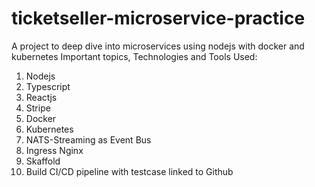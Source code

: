 # ticketseller-microservice-practice
A project to deep dive into microservices using nodejs with docker and kubernetes
Important topics, Technologies and Tools Used:
1. Nodejs
2. Typescript
3. Reactjs
4. Stripe
5. Docker
6. Kubernetes
7. NATS-Streaming as Event Bus
8. Ingress Nginx
9. Skaffold
10. Build CI/CD pipeline with testcase linked to Github

